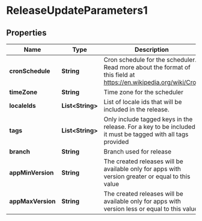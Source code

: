 

# ReleaseUpdateParameters1

## Properties

Name | Type | Description | Notes
------------ | ------------- | ------------- | -------------
**cronSchedule** | **String** | Cron schedule for the scheduler. Read more about the format of this field at https://en.wikipedia.org/wiki/Cron |  [optional]
**timeZone** | **String** | Time zone for the scheduler |  [optional]
**localeIds** | **List&lt;String&gt;** | List of locale ids that will be included in the release. |  [optional]
**tags** | **List&lt;String&gt;** | Only include tagged keys in the release. For a key to be included it must be tagged with all tags provided |  [optional]
**branch** | **String** | Branch used for release |  [optional]
**appMinVersion** | **String** | The created releases will be available only for apps with version greater or equal to this value |  [optional]
**appMaxVersion** | **String** | The created releases will be available only for apps with version less or equal to this value |  [optional]



